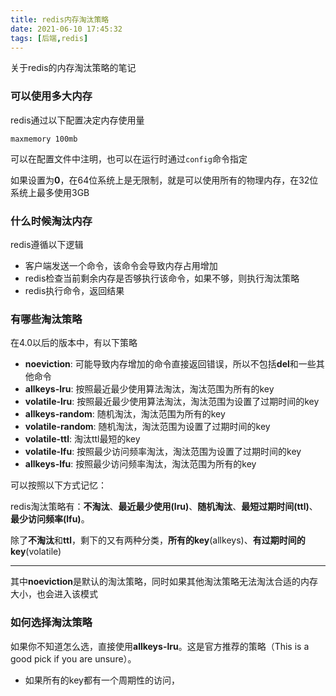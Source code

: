 ```yaml
---
title: redis内存淘汰策略
date: 2021-06-10 17:45:32
tags: [后端,redis]
---
```


关于redis的内存淘汰策略的笔记


<!-- more -->

### 可以使用多大内存

redis通过以下配置决定内存使用量

```redis
maxmemory 100mb
```

可以在配置文件中注明，也可以在运行时通过`config`命令指定

如果设置为**0**，在64位系统上是无限制，就是可以使用所有的物理内存，在32位系统上最多使用3GB



### 什么时候淘汰内存

redis遵循以下逻辑

- 客户端发送一个命令，该命令会导致内存占用增加
- redis检查当前剩余内存是否够执行该命令，如果不够，则执行淘汰策略
- redis执行命令，返回结果

### 有哪些淘汰策略

在4.0以后的版本中，有以下策略

- **noeviction**: 可能导致内存增加的命令直接返回错误，所以不包括**del**和一些其他命令
- **allkeys-lru**: 按照最近最少使用算法淘汰，淘汰范围为所有的key
- **volatile-lru**: 按照最近最少使用算法淘汰，淘汰范围为设置了过期时间的key
- **allkeys-random**: 随机淘汰，淘汰范围为所有的key
- **volatile-random**: 随机淘汰，淘汰范围为设置了过期时间的key
- **volatile-ttl**: 淘汰ttl最短的key
- **volatile-lfu**: 按照最少访问频率淘汰，淘汰范围为设置了过期时间的key
- **allkeys-lfu**: 按照最少访问频率淘汰，淘汰范围为所有的key


可以按照以下方式记忆：

redis淘汰策略有：**不淘汰**、**最近最少使用(lru)**、**随机淘汰**、**最短过期时间(ttl)**、**最少访问频率(lfu)**。

除了**不淘汰**和**ttl**，剩下的又有两种分类，**所有的key**(allkeys)、**有过期时间的key**(volatile)

---

其中**noeviction**是默认的淘汰策略，同时如果其他淘汰策略无法淘汰合适的内存大小，也会进入该模式

### 如何选择淘汰策略

如果你不知道怎么选，直接使用**allkeys-lru**。这是官方推荐的策略（This is a good pick if you are unsure）。

- 如果所有的key都有一个周期性的访问，